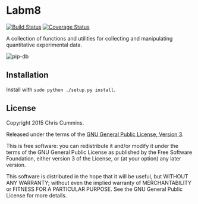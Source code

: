 # Labm8

[![Build Status](https://travis-ci.org/ChrisCummins/phd.svg)](https://travis-ci.org/ChrisCummins/phd)
[![Coverage Status](https://coveralls.io/repos/ChrisCummins/phd/badge.svg)](https://coveralls.io/r/ChrisCummins/phd)

A collection of functions and utilities for collecting and
manipulating quantitative experimental data.

![pip-db](https://raw.github.com/ChrisCummins/phd/master/src/labm8/docs/logo.jpg)

## Installation

Install with `sudo python ./setup.py install`.

## License

Copyright 2015 Chris Cummins.

Released under the terms of the
[GNU General Public License, Version 3](http://www.gnu.org/copyleft/gpl.html).

This is free software: you can redistribute it and/or modify it under
the terms of the GNU General Public License as published by the Free
Software Foundation, either version 3 of the License, or (at your
option) any later version.

This software is distributed in the hope that it will be useful, but
WITHOUT ANY WARRANTY; without even the implied warranty of
MERCHANTABILITY or FITNESS FOR A PARTICULAR PURPOSE. See the GNU
General Public License for more details.
